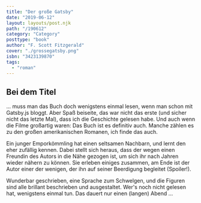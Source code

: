 ```yaml
---
title: "Der große Gatsby"
date: "2019-06-12"
layout: layouts/post.njk
path: "/190612"
category: "Category"
posttype: "book"
author: "F. Scott Fitzgerald"
cover: "./grossegatsby.png"
isbn: "3423139870"
tags:
  - "roman"
---
```


## Bei dem Titel

... muss man das Buch doch wenigstens einmal lesen, wenn man schon mit Gatsby.js bloggt. Aber Spaß beiseite, das war nicht das erste (und sicher nicht das letzte Mal), dass ich die Geschichte gelesen habe. Und auch wenn die Filme großartig waren: Das Buch ist es definitiv auch. Manche zählen es zu den großen amerikanischen Romanen, ich finde das auch.

Ein junger Emporkömmling hat einen seltsamen Nachbarn, und lernt den eher zufällig kennen. Dabei stellt sich heraus, dass der wegen einen Freundin des Autors in die Nähe gezogen ist, um sich ihr nach Jahren wieder nähern zu können. Sie erleben einiges zusammen, am Ende ist der Autor einer der wenigen, der ihn auf seiner Beerdigung begleitet (Spoiler!).

Wunderbar geschrieben, eine Sprache zum Schwelgen, und die Figuren sind alle brillant beschrieben und ausgestaltet. Wer's noch nicht gelesen hat, wenigstens einmal tun. Das dauert nur einen (langen) Abend ...
